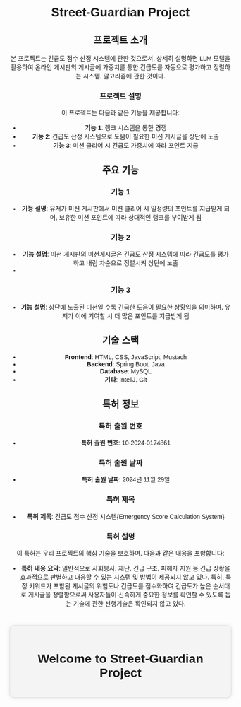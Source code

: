 # Street-Guardian Project

## 프로젝트 소개
본 프로젝트는 긴급도 점수 산정 시스템에 관한 것으로서, 상세히 설명하면 LLM 모델을 활용하여 온라인 게시판의 게시글에 가중치를 통한 긴급도를 자동으로 평가하고 정렬하는 시스템, 알고리즘에 관한 것이다.

### 프로젝트 설명
이 프로젝트는 다음과 같은 기능을 제공합니다:
- **기능 1**: 랭크 시스템을 통한 경쟁
- **기능 2**: 긴급도 산정 시스템으로 도움이 필요한 미션 게시글을 상단에 노출
- **기능 3**: 미션 클리어 시 긴급도 가중치에 따라 포인트 지급

## 주요 기능
### 기능 1
- **기능 설명**: 유저가 미션 게시판에서 미션 클리어 시 일정량의 포인트를 지급받게 되며, 보유한 미션 포인트에 따라 상대적인 랭크를 부여받게 됨

### 기능 2
- **기능 설명**: 미션 게시판의 미션게시글은 긴급도 산정 시스템에 따라 긴급도를 평가하고 내림 차순으로 정렬시켜 상단에 노출
- 
### 기능 3
- **기능 설명**: 상단에 노출된 미션일 수록 긴급한 도움이 필요한 상황임을 의미하며, 유저가 이에 기여할 시 더 많은 포인트를 지급받게 됨

## 기술 스택
- **Frontend**: HTML, CSS, JavaScript, Mustach
- **Backend**: Spring Boot, Java
- **Database**: MySQL
- **기타**: InteliJ, Git

## 특허 정보
### 특허 출원 번호
- **특허 출원 번호**: 10-2024-0174861

### 특허 출원 날짜
- **특허 출원 날짜**: 2024년 11월 29일

### 특허 제목
- **특허 제목**: 긴급도 점수 산정 시스템{Emergency Score Calculation System}

### 특허 설명
이 특허는 우리 프로젝트의 핵심 기술을 보호하며, 다음과 같은 내용을 포함합니다:
- **특허 내용 요약**: 일반적으로 사회봉사, 재난, 긴급 구조, 피해자 지원 등 긴급 상황을  효과적으로 판별하고 대응할 수 있는 시스템 및 방법이 제공되지 않고 있다.
특히, 특정 키워드가 포함된 게시글의 위험도나 긴급도를 점수화하여 긴급도가 높은 순서대로 게시글을 정렬함으로써 사용자들이 신속하게 중요한 정보를 확인할 수 있도록 돕는 기술에 관한 선행기술은 확인되지 않고 있다.

<!DOCTYPE html>
<html lang="ko">
<head>
    <meta charset="UTF-8">
    <meta name="viewport" content="width=device-width, initial-scale=1.0">
    <title>Street-Guardian Project</title>
    <style>
        body {
            font-family: Arial, sans-serif;
            text-align: center;
        }
        .container {
            max-width: 800px;
            margin: 40px auto;
            padding: 20px;
            background-color: #f4f4f4;
            border: 1px solid #ddd;
            border-radius: 10px;
            box-shadow: 0 0 10px rgba(0, 0, 0, 0.1);
        }
    </style>
</head>
<body>
    <div class="container">
        <h1>Welcome to Street-Guardian Project</h1>
    </div>
</body>
</html>
